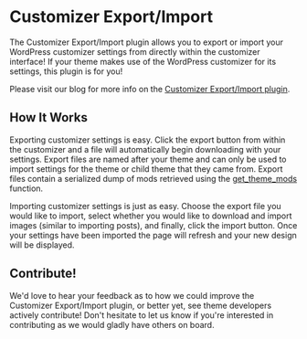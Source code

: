 # Customizer Export/Import #

The Customizer Export/Import plugin allows you to export or import your WordPress customizer settings from directly within the customizer interface! If your theme makes use of the WordPress customizer for its settings, this plugin is for you!

Please visit our blog for more info on the [Customizer Export/Import plugin](http://www.wpbeaverbuilder.com/wordpress-customizer-export-import-plugin/).

## How It Works ##

Exporting customizer settings is easy. Click the export button from within the customizer and a file will automatically begin downloading with your settings. Export files are named after your theme and can only be used to import settings for the theme or child theme that they came from. Export files contain a serialized dump of mods retrieved using the [get_theme_mods](http://codex.wordpress.org/Function_Reference/get_theme_mods) function.

Importing customizer settings is just as easy. Choose the export file you would like to import, select whether you would like to download and import images (similar to importing posts), and finally, click the import button. Once your settings have been imported the page will refresh and your new design will be displayed.

## Contribute! ##

We'd love to hear your feedback as to how we could improve the Customizer Export/Import plugin, or better yet, see theme developers actively contribute! Don't hesitate to let us know if you're interested in contributing as we would gladly have others on board.